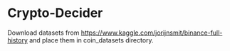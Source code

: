 # Crypto-Decider

Download datasets from https://www.kaggle.com/jorijnsmit/binance-full-history and place them in coin_datasets directory.
